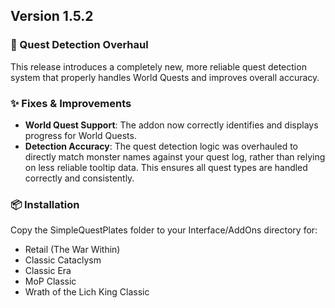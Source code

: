 ## Version 1.5.2

### 🚀 Quest Detection Overhaul

This release introduces a completely new, more reliable quest detection system that properly handles World Quests and improves overall accuracy.

### ✨ Fixes & Improvements
- **World Quest Support**: The addon now correctly identifies and displays progress for World Quests.
- **Detection Accuracy**: The quest detection logic was overhauled to directly match monster names against your quest log, rather than relying on less reliable tooltip data. This ensures all quest types are handled correctly and consistently.

### 📦 Installation
Copy the SimpleQuestPlates folder to your Interface/AddOns directory for:
- Retail (The War Within)
- Classic Cataclysm
- Classic Era
- MoP Classic
- Wrath of the Lich King Classic